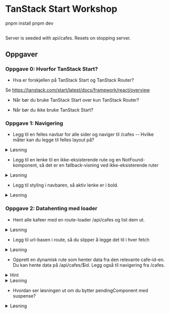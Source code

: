 # TanStack Start Workshop

pnpm install
pnpm dev

##

Server is seeded with api/cafes. Resets on stopping server.

## Oppgaver

### Oppgave 0: Hvorfor TanStack Start?

- Hva er forskjellen på TanStack Start og TanStack Router?

Se https://tanstack.com/start/latest/docs/framework/react/overview

- Når bør du bruke TanStack Start over kun TanStack Router?

- Når bør du ikke bruke TanStack Start?

### Oppgave 1: Navigering

- Legg til en felles navbar for alle sider og naviger til /cafes
  -- Hvilke måter kan du legge til felles layout på?

<details> 
<summary>Løsning</summary>

```ts
// __root.tsx
function RootComponent() {
  return (
    <RootDocument>
      <nav>
        <ul>
          <li>
            <Link to="/cafes">Cafe</Link>
          </li>
        </ul>
      </nav>
      <Outlet />
    </RootDocument>
  );
}
```

</details>

- Legg til en lenke til en ikke-eksisterende rute og en NotFound-komponent, så det er en fallback-visning ved ikke-eksisterende ruter

<details>
<summary>Løsning</summary>

```ts
// index.ts
<Link
  // @ts-expect-error
  to="/this-route-does-not-exist"
>
  This Route Does Not Exist
</Link>
```

```ts
// __root.tsx
export const Route = createRootRouteWithContext<{
  queryClient: QueryClient;
}>()({
  // ...
  notFoundComponent: () => <NotFound />,
  // ...
});
```

</details>

- Legg til styling i navbaren, så aktiv lenke er i bold.

<details>
<summary>Løsning</summary>

```ts
// __root.tsx
<Link
  to="/cafes"
  activeProps={{
    className: "font-bold",
  }}
>
  Cafes
</Link>
```

</details>

### Oppgave 2: Datahenting med loader

- Hent alle kafeer med en route-loader /api/cafes og list dem ut.

<details>
<summary>Løsning</summary>

```ts
// cafes/index.tsx
import { createFileRoute } from "@tanstack/react-router";
import type { Cafe } from "~/server/db";

const getBase = () =>
  import.meta.env.SSR
    ? process.env.VITE_PUBLIC_ORIGIN ?? "http://localhost:3000" // server
    : window.location.origin; // klient

export const Route = createFileRoute("/cafes/")({
  loader: async () => {
    const api = new URL("/api/cafes", getBase());
    const res = await fetch(api);
    if (!res.ok) {
      throw new Error("Failed to fetch cafes");
    }
    return (await res.json()) as Cafe[];
  },
  component: RouteComponent,
});

function RouteComponent() {
  const cafes = Route.useLoaderData();
  return (
    <ul>
      {cafes.map((c) => (
        <li key={c.id}>
          {c.name} - {c.city}
        </li>
      ))}
    </ul>
  );
}
```

</details>

- Legg til url-basen i route, så du slipper å legge det til i hver fetch

<details>
<summary>Løsning</summary>

```ts
// routes/__root.tsx
export const Route = createRootRoute({
  beforeLoad: () => {
    const apiBase = import.meta.env.SSR
      ? process.env.VITE_PUBLIC_ORIGIN ?? "http://localhost:3000"
      : window.location.origin;
    return { apiBase };
  },
  // ...
});
```

```ts
export const Route = createFileRoute("/cafes/")({
  loader: async (request) => {
    const api = new URL("/api/cafes", request.context.apiBase);
    const res = await fetch(api);
    // ...
  },
});
```

</details>

- Opprett en dynamisk rute som henter data fra den relevante cafe-id-en. Du kan hente data på /api/cafes/$id. Legg også til navigering fra /cafes.

<details>
<summary>Hint</summary>

```ts
// src/routes/cafes/$id.tsx
export const Route = createFileRoute("/cafes/$id")({
  loader: async ({ params, context }) => {
    // ... hente data
  }),
  component: CafePage,
  pendingComponent: () => <p>Laster ...</p>, // Uten lasting vil ting feil
});
```

</details>

<details>
<summary>Løsning</summary>

```ts
// src/routes/cafes/$id.tsx
import { createFileRoute } from "@tanstack/react-router";
import type { Cafe } from "~/server/db";

export const Route = createFileRoute("/cafes/$id")({
  loader: async ({ params, context }) => {
    const api = new URL(`/api/cafes/${params.id}`, context.apiBase);
    const res = await fetch(api);

    return (await res.json()) as Cafe;
  },
  component: CafePage,
  pendingComponent: () => <p>Laster ...</p>,
});

function CafePage() {
  const cafe = Route.useLoaderData();
  return (
    <article>
      <h1 className="text-xl font-semibold">{cafe.name}</h1>
      <p>{cafe.city}</p>
      <p>Rating: {cafe.rating}</p>
    </article>
  );
}
```

</details>

- Hvordan ser løsningen ut om du bytter pendingComponent med suspense?

<details>
<summary>Løsning</summary>

```ts
// src/routes/cafes/$id.tsx
export const Route = createFileRoute("/cafes/$id")({
  // ... dropper pendingComponent
  component: RouteComponent,
});

function RouteComponent() {
  return (
    <Suspense fallback="sus">
      <CafePage />
    </Suspense>
  );
}
```

</details>
